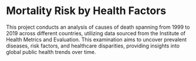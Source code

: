 # Mortality Risk by Health Factors
This project conducts an analysis of causes of death spanning from 1999 to 2019 across different countries, utilizing data sourced from the Institute of Health Metrics and Evaluation. This examination aims to uncover prevalent diseases, risk factors, and healthcare disparities, providing insights into global public health trends over time.
